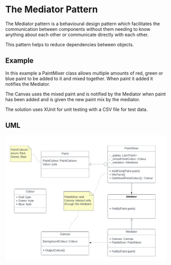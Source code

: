 # The Mediator Pattern
The Mediator pattern is a behavioural design pattern which facilitates the communication between components without them needing to know anything about each other or communicate directly with each other.

This pattern helps to reduce dependencies between objects.

## Example
In this example a PaintMixer class allows multiple amounts of red, green or blue paint to be added to it and mixed together. When paint it added it notifies the Mediator.

The Canvas uses the mixed paint and is notified by the Mediator when paint has been added and is given the new paint mix by the mediator.

The solution uses XUnit for unit testing with a CSV file for test data.

## UML
![View UML diagram](uml.png)